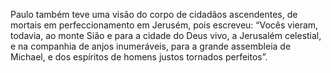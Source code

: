﻿Paulo também teve uma visão do corpo de cidadãos ascendentes, de mortais em perfeccionamento em Jerusém, pois escreveu: “Vocês vieram, todavia, ao monte Sião e para a cidade do Deus vivo, a Jerusalém celestial, e na companhia de anjos inumeráveis, para a grande assembleia de Michael, e dos espíritos de homens justos tornados perfeitos”.